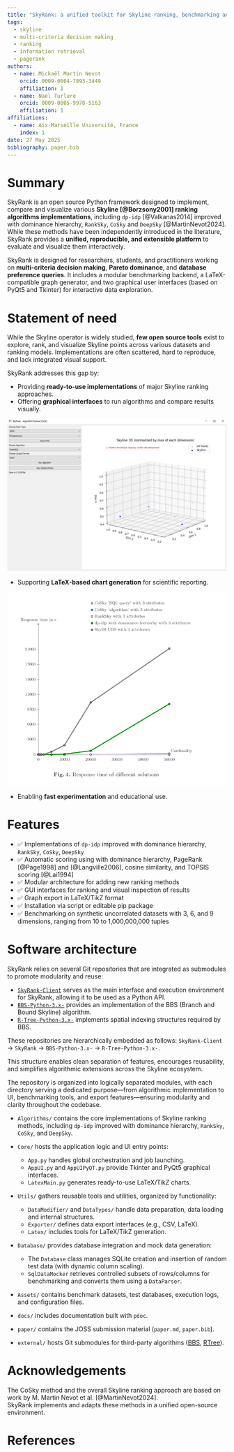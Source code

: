 ```yaml
---
title: "SkyRank: a unified toolkit for Skyline ranking, benchmarking and visualization"
tags:
  - skyline
  - multi-criteria decision making
  - ranking
  - information retrieval
  - pagerank
authors:
  - name: Mickaël Martin Nevot
    orcid: 0009-0004-7893-3449
    affiliation: 1
  - name: Nael Turlure
    orcid: 0009-0005-9978-5163
    affiliation: 1
affiliations:
  - name: Aix-Marseille Université, France
    index: 1
date: 27 May 2025
bibliography: paper.bib
---
```


# Summary

SkyRank is an open source Python framework designed to implement, compare and visualize various **Skyline [@Borzsony2001] ranking algorithms implementations**, including `dp-idp` [@Valkanas2014] improved with dominance hierarchy, `RankSky`, `CoSky` and `DeepSky` [@MartinNevot2024]. While these methods have been independently introduced in the literature, SkyRank provides a **unified, reproducible, and extensible platform** to evaluate and visualize them interactively.

SkyRank is designed for researchers, students, and practitioners working on **multi-criteria decision making**, **Pareto dominance**, and **database preference queries**. It includes a modular benchmarking backend, a LaTeX-compatible graph generator, and two graphical user interfaces (based on PyQt5 and Tkinter) for interactive data exploration.

# Statement of need

While the Skyline operator is widely studied, **few open source tools** exist to explore, rank, and visualize Skyline points across various datasets and ranking models. Implementations are often scattered, hard to reproduce, and lack integrated visual support.

SkyRank addresses this gap by:

- Providing **ready-to-use implementations** of major Skyline ranking approaches.
- Offering **graphical interfaces** to run algorithms and compare results visually.

![Graphical interface with Skyline points visualization.\label{mylabel}](SkyrankUI.png)

- Supporting **LaTeX-based chart generation** for scientific reporting.

![Latex graph generation.\label{mylabel}](SkyrankLatex.png)

- Enabling **fast experimentation** and educational use.

# Features

- ✅ Implementations of `dp-idp` improved with dominance hierarchy, `RankSky`, `CoSky`, `DeepSky`
- ✅ Automatic scoring using with dominance hierarchy, PageRank [@Page1998] and [@Langville2006], cosine similarity, and TOPSIS scoring [@Lai1994]
- ✅ Modular architecture for adding new ranking methods
- ✅ GUI interfaces for ranking and visual inspection of results
- ✅ Graph export in LaTeX/TikZ format
- ✅ Installation via script or editable pip package
- ✅ Benchmarking on synthetic uncorrelated datasets with 3, 6, and 9 dimensions, ranging from 10 to 1,000,000,000 tuples

# Software architecture

SkyRank relies on several Git repositories that are integrated as submodules to promote modularity and reuse:

- [`SkyRank-Client`](https://github.com/Turlure-Nael-23018992/SkyRank-Client) serves as the main interface and execution environment for SkyRank, allowing it to be used as a Python API.
- [`BBS-Python-3.x-`](https://github.com/Turlure-Nael-23018992/BBS-Python-3.x-) provides an implementation of the BBS (Branch and Bound Skyline) algorithm.
- [`R-Tree-Python-3.x-`](https://github.com/Turlure-Nael-23018992/R-Tree-Python-3.x-) implements spatial indexing structures required by BBS.

These repositories are hierarchically embedded as follows:
`SkyRank-Client` → `SkyRank` → `BBS-Python-3.x-` → `R-Tree-Python-3.x-`.

This structure enables clean separation of features, encourages reusability, and simplifies algorithmic extensions across the Skyline ecosystem.

The repository is organized into logically separated modules, with each directory serving a dedicated purpose—from algorithmic implementation to UI, benchmarking tools, and export features—ensuring modularity and clarity throughout the codebase.

- `Algorithms/` contains the core implementations of Skyline ranking methods, including `dp-idp` improved with dominance hierarchy, `RankSky`, `CoSky`, and `DeepSky`.

- `Core/` hosts the application logic and UI entry points:
  - `App.py` handles global orchestration and job launching.
  - `AppUI.py` and `AppUIPyQT.py` provide Tkinter and PyQt5 graphical interfaces.
  - `LatexMain.py` generates ready-to-use LaTeX/TikZ charts.

- `Utils/` gathers reusable tools and utilities, organized by functionality:
  - `DataModifier/` and `DataTypes/` handle data preparation, data loading and internal structures.
  - `Exporter/` defines data export interfaces (e.g., CSV, LaTeX).
  - `Latex/` includes tools for LaTeX/TikZ generation.

- `Database/` provides database integration and mock data generation:
  - The `Database` class manages SQLite creation and insertion of random test data (with dynamic column scaling).
  - `SqlDataMocker` retrieves controlled subsets of rows/columns for benchmarking and converts them using a `DataParser`.

- `Assets/` contains benchmark datasets, test databases, execution logs, and configuration files.

- `docs/` includes documentation built with `pdoc`.

- `paper/` contains the JOSS submission material (`paper.md`, `paper.bib`).

- `external/` hosts Git submodules for third-party algorithms ([BBS](https://github.com/Turlure-Nael-23018992/BBS-Python-3.x-), [RTree](https://github.com/Turlure-Nael-23018992/R-Tree-Python-3.x-)).

# Acknowledgements

The CoSky method and the overall Skyline ranking approach are based on work by M. Martin Nevot et al. [@MartinNevot2024].  
SkyRank implements and adapts these methods in a unified open-source environment.

# References
